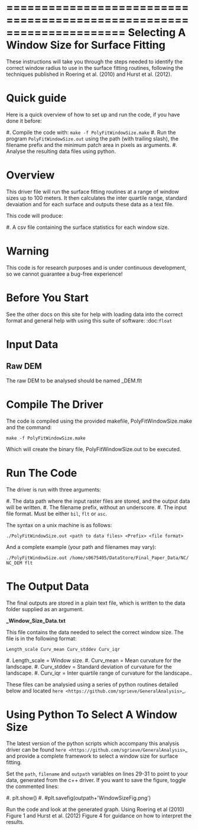 =====================================================================
Selecting A Window Size for Surface Fitting
=====================================================================

These instructions will take you through the steps needed to identify the correct 
window radius to use in the surface fitting routines, following
the techniques published in Roering et al. (2010) and Hurst et al. (2012).

Quick guide
=================================================

Here is a quick overview of how to set up and run the code, if you have done it before:

#. Compile the code with: ``make -f PolyFitWindowSize.make``
#. Run the program ``PolyFitWindowSize.out`` using the path (with trailing slash), the filename prefix and the minimum patch area in pixels as arguments.
#. Analyse the resulting data files using python. 

Overview
=================================================

This driver file will run the surface fitting routines at a range of window sizes up to 100 meters.
It then calculates the inter quartile range, standard devaiation and for each surface and outputs these data
as a text file.

This code will produce:

#. A csv file containing the surface statistics for each window size.

Warning
=================================================

This code is for research purposes and is under continuous development, so we cannot guarantee a bug-free experience!

Before You Start
=================================================
See the other docs on this site for help with loading data into the correct format 
and general help with using this suite of software: :doc:`float`

Input Data
=================================================

Raw DEM
-------------
The raw DEM to be analysed should be named <prefix>_DEM.flt 

Compile The Driver
=================================================

The code is compiled using the provided makefile, PolyFitWindowSize.make and the command:

``make -f PolyFitWindowSize.make`` 

Which will create the binary file, PolyFitWindowSize.out to be executed.

Run The Code
=================================================

The driver is run with three arguments: 

#. The data path where the input raster files are stored, and the output data will be written.
#. The filename prefix, without an underscore.
#. The input file format. Must be either ``bil``, ``flt`` or ``asc``.

The syntax on a unix machine is as follows:

``./PolyFitWindowSize.out <path to data files> <Prefix> <file format>``

And a complete example (your path and filenames may vary):

``./PolyFitWindowSize.out /home/s0675405/DataStore/Final_Paper_Data/NC/ NC_DEM flt``

The Output Data
=================================================

The final outputs are stored in a plain text file, which is written to the data 
folder supplied as an argument.

**<prefix>_Window_Size_Data.txt** 

This file contains the data needed to select the correct window size. The file is in the following format:

``Length_scale Curv_mean Curv_stddev Curv_iqr``

#. Length_scale = Window size.
#. Curv_mean = Mean curvature for the landscape.
#. Curv_stddev = Standard deviation of curvature for the landscape.
#. Curv_iqr = Inter quartile range of curvature for the landscape.. 

These files can be analysied using a series of python routines detailed below and 
located `here <https://github.com/sgrieve/GeneralAnalysis>`_. 

Using Python To Select A Window Size
=================================================
    
The latest version of the python scripts which accompany this analysis driver can be found `here <https://github.com/sgrieve/GeneralAnalysis>`_
and provide a complete framework to select a window size for surface fitting.

Set the ``path``, ``filename`` and ``outpath`` variables on lines 29-31 to point to your data, generated from the c++ driver. 
If you want to save the figure, toggle the commented lines:
  
#.  plt.show()
#.  #plt.savefig(outpath+'WindowSizeFig.png')

Run the code and look at the generated graph. Using Roering et al (2010) Figure 1 and 
Hurst et al. (2012) Figure 4 for guidance on how to interpret the results.
